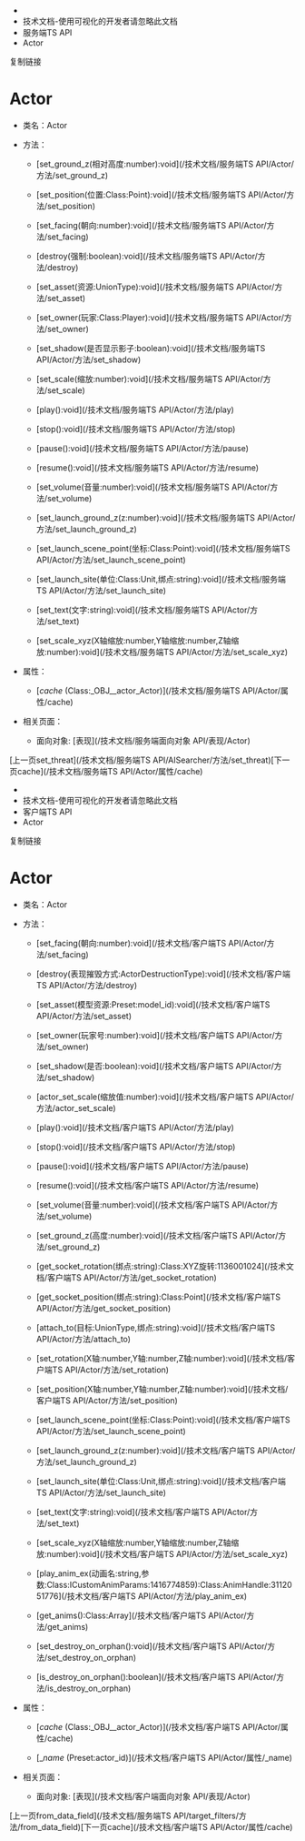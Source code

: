   * [](/)
  * 技术文档-使用可视化的开发者请忽略此文档
  * 服务端TS API
  * Actor

复制链接

# Actor

  * 类名：Actor

  * 方法：

    * [set_ground_z(相对高度:number):void](/技术文档/服务端TS API/Actor/方法/set_ground_z)

    * [set_position(位置:Class:Point):void](/技术文档/服务端TS API/Actor/方法/set_position)

    * [set_facing(朝向:number):void](/技术文档/服务端TS API/Actor/方法/set_facing)

    * [destroy(强制:boolean):void](/技术文档/服务端TS API/Actor/方法/destroy)

    * [set_asset(资源:UnionType):void](/技术文档/服务端TS API/Actor/方法/set_asset)

    * [set_owner(玩家:Class:Player):void](/技术文档/服务端TS API/Actor/方法/set_owner)

    * [set_shadow(是否显示影子:boolean):void](/技术文档/服务端TS API/Actor/方法/set_shadow)

    * [set_scale(缩放:number):void](/技术文档/服务端TS API/Actor/方法/set_scale)

    * [play():void](/技术文档/服务端TS API/Actor/方法/play)

    * [stop():void](/技术文档/服务端TS API/Actor/方法/stop)

    * [pause():void](/技术文档/服务端TS API/Actor/方法/pause)

    * [resume():void](/技术文档/服务端TS API/Actor/方法/resume)

    * [set_volume(音量:number):void](/技术文档/服务端TS API/Actor/方法/set_volume)

    * [set_launch_ground_z(z:number):void](/技术文档/服务端TS API/Actor/方法/set_launch_ground_z)

    * [set_launch_scene_point(坐标:Class:Point):void](/技术文档/服务端TS API/Actor/方法/set_launch_scene_point)

    * [set_launch_site(单位:Class:Unit,绑点:string):void](/技术文档/服务端TS API/Actor/方法/set_launch_site)

    * [set_text(文字:string):void](/技术文档/服务端TS API/Actor/方法/set_text)

    * [set_scale_xyz(X轴缩放:number,Y轴缩放:number,Z轴缩放:number):void](/技术文档/服务端TS API/Actor/方法/set_scale_xyz)

  * 属性：

    * [_cache_ (Class:_OBJ__actor_Actor)](/技术文档/服务端TS API/Actor/属性/cache)
  * 相关页面：

    * 面向对象: [表现](/技术文档/服务端面向对象 API/表现/Actor)

[上一页set_threat](/技术文档/服务端TS
API/AISearcher/方法/set_threat)[下一页cache](/技术文档/服务端TS API/Actor/属性/cache)


  * [](/)
  * 技术文档-使用可视化的开发者请忽略此文档
  * 客户端TS API
  * Actor

复制链接

# Actor

  * 类名：Actor

  * 方法：

    * [set_facing(朝向:number):void](/技术文档/客户端TS API/Actor/方法/set_facing)

    * [destroy(表现摧毁方式:ActorDestructionType):void](/技术文档/客户端TS API/Actor/方法/destroy)

    * [set_asset(模型资源:Preset:model_id):void](/技术文档/客户端TS API/Actor/方法/set_asset)

    * [set_owner(玩家号:number):void](/技术文档/客户端TS API/Actor/方法/set_owner)

    * [set_shadow(是否:boolean):void](/技术文档/客户端TS API/Actor/方法/set_shadow)

    * [actor_set_scale(缩放值:number):void](/技术文档/客户端TS API/Actor/方法/actor_set_scale)

    * [play():void](/技术文档/客户端TS API/Actor/方法/play)

    * [stop():void](/技术文档/客户端TS API/Actor/方法/stop)

    * [pause():void](/技术文档/客户端TS API/Actor/方法/pause)

    * [resume():void](/技术文档/客户端TS API/Actor/方法/resume)

    * [set_volume(音量:number):void](/技术文档/客户端TS API/Actor/方法/set_volume)

    * [set_ground_z(高度:number):void](/技术文档/客户端TS API/Actor/方法/set_ground_z)

    * [get_socket_rotation(绑点:string):Class:XYZ旋转:1136001024](/技术文档/客户端TS API/Actor/方法/get_socket_rotation)

    * [get_socket_position(绑点:string):Class:Point](/技术文档/客户端TS API/Actor/方法/get_socket_position)

    * [attach_to(目标:UnionType,绑点:string):void](/技术文档/客户端TS API/Actor/方法/attach_to)

    * [set_rotation(X轴:number,Y轴:number,Z轴:number):void](/技术文档/客户端TS API/Actor/方法/set_rotation)

    * [set_position(X轴:number,Y轴:number,Z轴:number):void](/技术文档/客户端TS API/Actor/方法/set_position)

    * [set_launch_scene_point(坐标:Class:Point):void](/技术文档/客户端TS API/Actor/方法/set_launch_scene_point)

    * [set_launch_ground_z(z:number):void](/技术文档/客户端TS API/Actor/方法/set_launch_ground_z)

    * [set_launch_site(单位:Class:Unit,绑点:string):void](/技术文档/客户端TS API/Actor/方法/set_launch_site)

    * [set_text(文字:string):void](/技术文档/客户端TS API/Actor/方法/set_text)

    * [set_scale_xyz(X轴缩放:number,Y轴缩放:number,Z轴缩放:number):void](/技术文档/客户端TS API/Actor/方法/set_scale_xyz)

    * [play_anim_ex(动画名:string,参数:Class:ICustomAnimParams:1416774859):Class:AnimHandle:3112051776](/技术文档/客户端TS API/Actor/方法/play_anim_ex)

    * [get_anims():Class:Array](/技术文档/客户端TS API/Actor/方法/get_anims)

    * [set_destroy_on_orphan():void](/技术文档/客户端TS API/Actor/方法/set_destroy_on_orphan)

    * [is_destroy_on_orphan():boolean](/技术文档/客户端TS API/Actor/方法/is_destroy_on_orphan)

  * 属性：

    * [_cache_ (Class:_OBJ__actor_Actor)](/技术文档/客户端TS API/Actor/属性/cache)

    * [__name_ (Preset:actor_id)](/技术文档/客户端TS API/Actor/属性/_name)

  * 相关页面：

    * 面向对象: [表现](/技术文档/客户端面向对象 API/表现/Actor)

[上一页from_data_field](/技术文档/服务端TS
API/target_filters/方法/from_data_field)[下一页cache](/技术文档/客户端TS
API/Actor/属性/cache)


